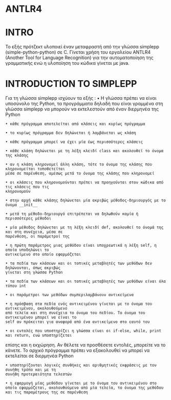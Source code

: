 # ANTLR4
# INTRO
  Το εξής πρότζεκτ υλοποιεί έναν μεταφραστή από την γλώσσα simplepp (simple-python-python) σε C.
Γίνεται χρήση του εργαλείου ANTLR4 (Another Tool for Language Recognition) για την
αυτοματοποίηση της γραμματικής ενώ η υλοποίηση του κώδικα γίνεται με java.
# INTRODUCTION TO SIMPLEPP
  Για τη γλώσσα simplepp ισχύουν τα εξής :
    • Η γλώσσα πρέπει να είναι υποσύνολο της Python, τα προγράμματα δηλαδή που είναι γραμμένα
    στη γλώσσα simplepp να μπορούν να εκτελεστούν από έναν διερμηνέα της Python
    
    • κάθε πρόγραμμα αποτελείται από κλάσεις και κυρίως πρόγραμμα
    
    • το κυρίως πρόγραμμα δεν δηλώνεται ή λαμβάνεται ως κλάση
    
    • κάθε πρόγραμμα μπορεί να έχει μία έως περισσότερες κλάσεις
    
    • κάθε κλάση δηλώνεται με τη λέξη κλειδί class και ακολουθεί το όνομα της κλάσης
    
    • αν η κλάση κληρονομεί άλλη κλάση, τότε το όνομα της κλάσης που κληρονομείται τοποθετείται
    μέσα σε παρένθεση, αμέσως μετά το όνομα της κλάσης που κληρονομεί
    
    • οι κλάσεις που κληρονομούνται πρέπει να προηγούνται στον κώδικα από τις κλάσεις που τις
    κληρονομούν
    
    • στην αρχή κάθε κλάσης δηλώνεται μία ακριβώς μέθοδος-δημιουργός με το όνομα __init__
    
    • μετά τη μέθοδο-δημιουργό επιτρέπεται να δηλωθούν καμία ή περισσότερες μέθοδοι
    
    • μία μέθοδος δηλώνεται με τη λέξη κλειδί def, ακολουθεί το όνομά της και στη συνέχεια, μέσα σε
    παρένθεση, οι παράμετροί της
    
    • η πρώτη παράμετρος μιας μεθόδου είναι υποχρεωτικά η λέξη self, η οποία υποδηλώνει το
    αντικείμενο στο οποίο εφαρμόζεται
    
    • τα πεδία των κλάσεων και οι τοπικές μεταβλητές των μεθόδων δεν δηλώνονται, όπως ακριβώς
    γίνεται στη γλώσσα Python
    
    • τα πεδία των κλάσεων και οι τοπικές μεταβλητές των μεθόδων είναι όλα τύπου int
    
    • οι παράμετροι των μεθόδων συμπεριλαμβάνουν αντικείμενα
    
    • η πρόσβαση στα πεδία ενός αντικειμένου γίνεται με το όνομα του αντικειμένου, ακολουθούμενο
    από τελεία και στη συνέχεια το όνομα του πεδίου. Το όνομα του αντικειμένου μπορεί να είναι το
    self αν πρόκειται για αναφορά από ένα αντικείμενο στο εαυτό του
    
    • οι εντολές που υποστηρίζει η γλώσσα είναι οι if-else, while, print και return, ενώ υποστηρίζεται
  επίσης και η εκχώρηση. Αν θέλετε να προσθέσετε εντολές, μπορείτε να το κάνετε. Το αρχικό
  πρόγραμμα πρέπει να εξακολουθεί να μπορεί να εκτελείται σε διερμηνέα Python
  
    • υποστηρίζονται λογικές συνθήκες και αριθμητικές εκφράσεις με τον συνήθη τρόπο και με τη
    συνήθη προτεραιότητα τελεστών
    
    • η εφαρμογή μίας μεθόδου γίνεται με το όνομα του αντικειμένου στο οποίο εφαρμόζεται, ακολουθούμενο από μία τελεία, το όνομα της μεθόδου και τις παραμέτρους της σε παρένθεση
  
